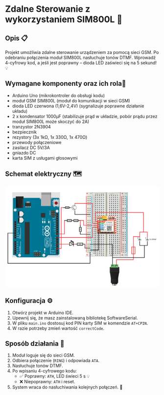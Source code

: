 # Zdalne Sterowanie z wykorzystaniem SIM800L 🚀

## Opis 📋
Projekt umożliwia zdalne sterowanie urządzeniem za pomocą sieci GSM. Po odebraniu połączenia moduł SIM800L nasłuchuje tonów DTMF. Wprowadź 4-cyfrowy kod, a jeśli jest poprawny – dioda LED zaświeci się na 5 sekund! 💡

## Wymagane komponenty oraz ich rola🔧
- Arduino Uno (mikrokontroler do obsługi kodu)
- moduł GSM SIM800L (moduł do komunikacji w sieci GSM)
- dioda LED czerwona (1,6V-2,4V) (sygnalizuje poprawne działanie układu)
- 2 x kondensator 1000μF (stabilizuje prąd w układzie, pobór prądu przez moduł SIM800L może skoczyć do 2A)
- tranzystor 2N3904
- bezpiecznik
- rezystory (3x 1kΩ, 1x 330Ω, 1x 470Ω)
- przewody połączeniowe
- zasilacz DC 5V/3A
- gniazdo DC
- karta SIM z usługami głosowymi

## Schemat elektryczny 🗺️
![Schemat](./main/schemat.png)


## Konfiguracja ⚙️
1. Otwórz projekt w Arduino IDE.
2. Upewnij się, że masz zainstalowaną bibliotekę SoftwareSerial.
3. W pliku `main.ino` dostosuj kod PIN karty SIM w komendzie `AT+CPIN`.
4. W razie potrzeby zmień wartość `correctCode`.

## Sposób działania 🎯
1. Moduł loguje się do sieci GSM.
2. Odbiera połączenie (`RING`) i odpowiada `ATA`.
3. Nasłuchuje tonów DTMF.
4. Po wpisaniu 4-cyfrowego kodu:
   - ✅ Poprawny: `ATH`, LED świeci 5 s 💡
   - ❌ Niepoprawny: `ATH` i reset.
5. System wraca do nasłuchiwania kolejnych połączeń. 🔄
